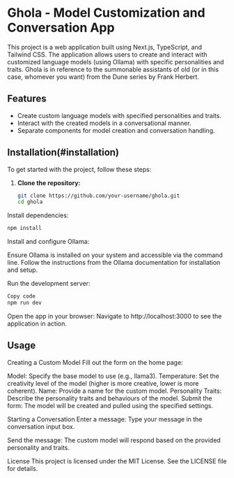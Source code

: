 # Ghola - Model Customization and Conversation App

This project is a web application built using Next.js, TypeScript, and Tailwind CSS. The application allows users to create and interact with customized language models (using Ollama) with specific personalities and traits. Ghola is in reference to the summonable assistants of old (or in this case, whomever you want) from the Dune series by Frank Herbert.


## Features

- Create custom language models with specified personalities and traits.
- Interact with the created models in a conversational manner.
- Separate components for model creation and conversation handling.

## Installation(#installation)

To get started with the project, follow these steps:

1. **Clone the repository:**
   ```bash
   git clone https://github.com/your-username/ghola.git
   cd ghola

Install dependencies:

```bash
npm install
```
Install and configure Ollama:

Ensure Ollama is installed on your system and accessible via the command line. Follow the instructions from the Ollama documentation for installation and setup.

Run the development server:

```bash
Copy code
npm run dev
```
Open the app in your browser:
Navigate to http://localhost:3000 to see the application in action.

## Usage
Creating a Custom Model
Fill out the form on the home page:

Model: Specify the base model to use (e.g., llama3).
Temperature: Set the creativity level of the model (higher is more creative, lower is more coherent).
Name: Provide a name for the custom model.
Personality Traits: Describe the personality traits and behaviours of the model.
Submit the form:
The model will be created and pulled using the specified settings.

Starting a Conversation
Enter a message:
Type your message in the conversation input box.

Send the message:
The custom model will respond based on the provided personality and traits.

License
This project is licensed under the MIT License. See the LICENSE file for details.
